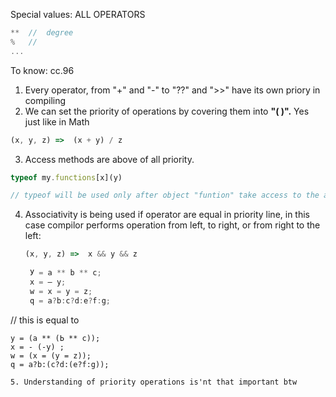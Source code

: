 Special values:
ALL OPERATORS 
```ts
**  //  degree
%   // 
...
```

To know:
cc.96
1. Every operator, from "+" and "-" to "??" and ">>" have its own priory in compiling
2. We can set the priority of operations by covering them into **"( )".** Yes just like in Math
```ts
(x, y, z) =>  (x + y) / z
```
3. Access methods are above of all priority.
```ts
typeof my.functions[х](у)

// typeof will be used only after object "funtion" take access to the array
``` 
4. Associativity is being used if operator are equal in priority line, in this case compilor performs operation from left, to right, or from  right to the left:
   ```ts
   (x, y, z) =>  x && y && z
	
	У = а ** b ** с;
	х = — у;
	w = х = у = z;
	q = a?b:c?d:e?f:g;

// this is equal to 

	у = (а ** (Ь ** с));
	х = - (-у) ;
	w = (х = (у = z));
	q = a?b:(c?d:(e?f:g));
```
5. Understanding of priority operations is'nt that important btw
